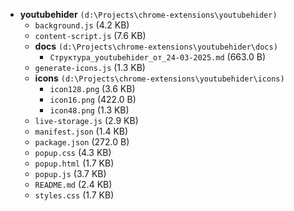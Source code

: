 - **youtubehider** `(d:\Projects\chrome-extensions\youtubehider)`
  - `background.js` (4.2 KB)
  - `content-script.js` (7.6 KB)
  - **docs** `(d:\Projects\chrome-extensions\youtubehider\docs)`
    - `Структура_youtubehider_от_24-03-2025.md` (663.0 B)
  - `generate-icons.js` (1.3 KB)
  - **icons** `(d:\Projects\chrome-extensions\youtubehider\icons)`
    - `icon128.png` (3.6 KB)
    - `icon16.png` (422.0 B)
    - `icon48.png` (1.3 KB)
  - `live-storage.js` (2.9 KB)
  - `manifest.json` (1.4 KB)
  - `package.json` (272.0 B)
  - `popup.css` (4.3 KB)
  - `popup.html` (1.7 KB)
  - `popup.js` (3.7 KB)
  - `README.md` (2.4 KB)
  - `styles.css` (1.7 KB)
